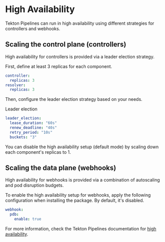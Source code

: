 # High Availability

Tekton Pipelines can run in high availability using different strategies for controllers and webhooks.

## Scaling the control plane (controllers)

High availability for controllers is provided via a leader election strategy.

First, define at least 3 replicas for each component.

```yaml
controller:
  replicas: 3
resolver:
  replicas: 3
```

Then, configure the leader election strategy based on your needs.

Leader election

```yaml
leader_election:
  lease_duration: "60s"
  renew_deadline: "40s"
  retry_period: "10s"
  buckets: "3"
```

You can disable the high availability setup (default mode) by scaling down each component's replicas to 1.

## Scaling the data plane (webhooks)

High availability for webhooks is provided via a combination of autoscaling and pod disruption budgets.

To enable the high availability setup for webhooks, apply the following configuration when installing
the package. By default, it's disabled.

```yaml
webhook:
  pdb:
    enable: true
```

For more information, check the Tekton Pipelines documentation for [high availability](https://tekton.dev/docs/pipelines/install/#configuring-high-availability).
